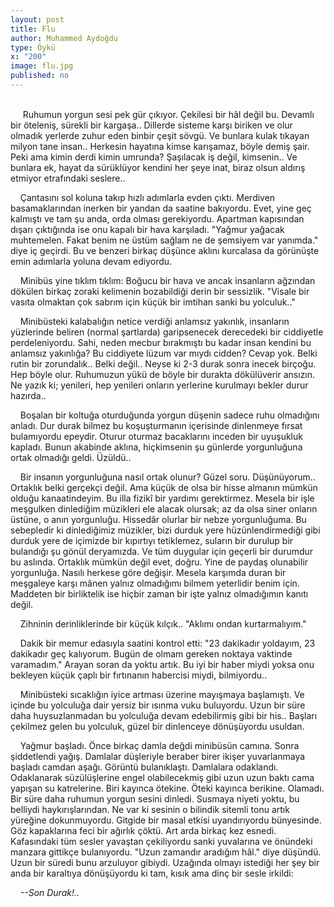 ```yaml
---
layout: post
title: Flu
author: Muhammed Aydoğdu
type: Öykü
x: "200"
image: flu.jpg
published: no
---
```

<br/>
&nbsp;&nbsp;&nbsp;&nbsp; Ruhumun yorgun sesi pek gür çıkıyor. Çekilesi bir hâl değil bu. Devamlı bir öteleniş, sürekli bir kargaşa.. Dillerde sisteme karşı biriken ve olur olmadık yerlerde zuhur eden binbir çeşit sövgü. Ve bunlara kulak tıkayan milyon tane insan.. Herkesin hayatına kimse karışamaz, böyle demiş şair. Peki ama kimin derdi kimin umrunda? Şaşılacak iş değil, kimsenin.. Ve bunlara ek, hayat da sürüklüyor kendini her şeye inat, biraz olsun aldırış etmiyor etrafındaki seslere.. 

&nbsp;&nbsp;&nbsp;&nbsp;Çantasını sol koluna takıp hızlı adımlarla evden çıktı. Merdiven basamaklarından inerken bir yandan da saatine bakıyordu. Evet, yine geç kalmıştı ve tam şu anda, orda olması gerekiyordu. Apartman kapısından dışarı çıktığında ise onu kapalı bir hava karşıladı. "Yağmur yağacak muhtemelen. Fakat benim ne üstüm sağlam ne de şemsiyem var yanımda." diye iç geçirdi. Bu ve benzeri birkaç düşünce aklını kurcalasa da görünüşte emin adımlarla yoluna devam ediyordu.

&nbsp;&nbsp;&nbsp;&nbsp;Minibüs yine tıklım tıklım: Boğucu bir hava ve ancak insanların ağzından dökülen birkaç zoraki kelimenin bozabildiği derin bir sessizlik. "Visale bir vasıta olmaktan çok sabrım için küçük bir imtihan sanki bu yolculuk.."

&nbsp;&nbsp;&nbsp;&nbsp;Minibüsteki kalabalığın netice verdiği anlamsız yakınlık, insanların yüzlerinde beliren (normal şartlarda) garipsenecek derecedeki bir ciddiyetle perdeleniyordu. Sahi, neden mecbur bırakmıştı bu kadar insan kendini bu anlamsız yakınlığa? Bu ciddiyete lüzum var mıydı cidden? Cevap yok. Belki rutin bir zorundalık.. Belki değil.. Neyse ki 2-3 durak sonra inecek birçoğu. Hep böyle olur. Ruhumuzun yükü de böyle bir durakta dökülüverir ansızın. Ne yazık ki; yenileri, hep yenileri onların yerlerine kurulmayı bekler durur hazırda..

&nbsp;&nbsp;&nbsp;&nbsp;Boşalan bir koltuğa oturduğunda yorgun düşenin sadece ruhu olmadığını anladı. Dur durak bilmez bu koşuşturmanın içerisinde dinlenmeye fırsat bulamıyordu epeydir. Oturur oturmaz bacaklarını inceden bir uyuşukluk kapladı. Bunun akabinde aklına, hiçkimsenin şu günlerde yorgunluğuna ortak olmadığı geldi. Üzüldü..

&nbsp;&nbsp;&nbsp;&nbsp;Bir insanın yorgunluğuna nasıl ortak olunur? Güzel soru. Düşünüyorum.. Ortaklık belki gerçekçi değil. Ama küçük de olsa bir hisse almanın mümkün olduğu kanaatindeyim. Bu illa fizikî bir yardımı gerektirmez. Mesela bir işle meşgulken dinlediğim müzikleri ele alacak olursak; az da olsa siner onların üstüne, o anın yorgunluğu. Hissedâr olurlar bir nebze yorgunluğuma. Bu sebepledir ki dinlediğimiz müzikler, bizi durduk yere hüzünlendirmediği gibi durduk yere de içimizde bir kıpırtıyı tetiklemez, suların bir durulup bir bulandığı şu gönül deryamızda. Ve tüm duygular için geçerli bir durumdur bu aslında. Ortaklık mümkün değil evet, doğru. Yine de paydaş olunabilir yorgunluğa. Nasılı herkese göre değişir. Mesela karşımda duran bir meşgaleye karşı mânen yalnız olmadığımı bilmem yeterlidir benim için. Maddeten bir birliktelik ise hiçbir zaman bir işte yalnız olmadığımın kanıtı değil.

&nbsp;&nbsp;&nbsp;&nbsp;Zihninin derinliklerinde bir küçük kılçık.. "Aklımı ondan kurtarmalıyım." 

&nbsp;&nbsp;&nbsp;&nbsp;Dakik bir memur edasıyla saatini kontrol etti: "23 dakikadır yoldayım, 23 dakikadır geç kalıyorum. Bugün de olmam gereken noktaya vaktinde varamadım." Arayan soran da yoktu artık. Bu iyi bir haber miydi yoksa onu bekleyen küçük çaplı bir fırtınanın habercisi miydi, bilmiyordu..

&nbsp;&nbsp;&nbsp;&nbsp;Minibüsteki sıcaklığın iyice artması üzerine mayışmaya başlamıştı. Ve içinde bu yolculuğa dair yersiz bir ısınma vuku buluyordu. Uzun bir süre daha huysuzlanmadan bu yolculuğa devam edebilirmiş gibi bir his.. Başları  çekilmez gelen bu yolculuk, güzel bir dinlenceye dönüşüyordu usuldan.

&nbsp;&nbsp;&nbsp;&nbsp;Yağmur başladı. Önce birkaç damla değdi minibüsün camına. Sonra şiddetlendi yağış. Damlalar düşleriyle beraber birer ikişer yuvarlanmaya başladı camdan aşağı. Görüntü bulanıklaştı. Damlalara odaklandı. Odaklanarak süzülüşlerine engel olabilecekmiş gibi uzun uzun baktı cama yapışan su katrelerine. Biri kayınca ötekine. Öteki kayınca berikine. Olamadı. Bir süre daha ruhumun yorgun sesini dinledi. Susmaya niyeti yoktu, bu belliydi haykırışlarından. Ne var ki sesinin o bilindik sitemli tonu artık yüreğine dokunmuyordu. Gitgide bir masal etkisi uyandırıyordu bünyesinde. Göz kapaklarına feci bir ağırlık çöktü. Art arda birkaç kez esnedi. Kafasındaki tüm sesler yavaştan çekiliyordu sanki yuvalarına ve önündeki manzara gittikçe bulanıyordu. "Uzun zamandır aradığım hâl." diye düşündü. Uzun bir süredi bunu arzuluyor gibiydi. Uzağında olmayı istediği her şey bir anda bir karaltıya dönüşüyordu ki tam, kısık ama dinç bir sesle irkildi: 

&nbsp;&nbsp;&nbsp;&nbsp;_--Son Durak!.._
